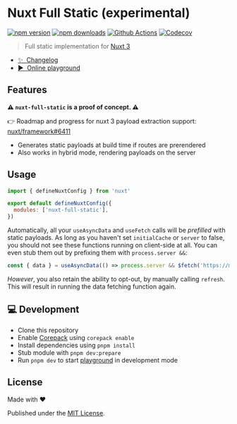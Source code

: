 # Nuxt Full Static (experimental)

[![npm version][npm-version-src]][npm-version-href]
[![npm downloads][npm-downloads-src]][npm-downloads-href]
[![Github Actions][github-actions-src]][github-actions-href]
[![Codecov][codecov-src]][codecov-href]

> Full static implementation for [Nuxt 3](https://v3.nuxtjs.org)

- [✨ &nbsp;Changelog](https://github.com/danielroe/nuxt-full-static/blob/main/CHANGELOG.md)
- [▶️ &nbsp;Online playground](https://stackblitz.com/github/danielroe/nuxt-full-static/tree/main/playground)

## Features

**⚠️ `nuxt-full-static` is a proof of concept. ⚠️**

👉 Roadmap and progress for nuxt 3 payload extraction support: [nuxt/framework#6411](https://github.com/nuxt/framework/issues/6411)

- Generates static payloads at build time if routes are prerendered
- Also works in hybrid mode, rendering payloads on the server

## Usage

```js
import { defineNuxtConfig } from 'nuxt'

export default defineNuxtConfig({
  modules: ['nuxt-full-static'],
})
```

Automatically, all your `useAsyncData` and `useFetch` calls will be _prefilled_ with static payloads. As long as you haven't set `initialCache` or `server` to false, you should not see these functions running on client-side at all. You can even stub them out by prefixing them with `process.server &&`:

```js
const { data } = useAsyncData(() => process.server && $fetch('https://my.api.com/data'))
```

_However_, you also retain the ability to opt-out, by manually calling `refresh`. This will result in running the data fetching function again.

## 💻 Development

- Clone this repository
- Enable [Corepack](https://github.com/nodejs/corepack) using `corepack enable`
- Install dependencies using `pnpm install`
- Stub module with `pnpm dev:prepare`
- Run `pnpm dev` to start [playground](./playground) in development mode

## License

Made with ❤️

Published under the [MIT License](./LICENCE).

<!-- Badges -->

[npm-version-src]: https://img.shields.io/npm/v/nuxt-full-static?style=flat-square
[npm-version-href]: https://npmjs.com/package/nuxt-full-static
[npm-downloads-src]: https://img.shields.io/npm/dm/nuxt-full-static?style=flat-square
[npm-downloads-href]: https://npmjs.com/package/nuxt-full-static
[github-actions-src]: https://img.shields.io/github/workflow/status/danielroe/nuxt-full-static/ci/main?style=flat-square
[github-actions-href]: https://github.com/danielroe/nuxt-full-static/actions?query=workflow%3Aci
[codecov-src]: https://img.shields.io/codecov/c/gh/danielroe/nuxt-full-static/main?style=flat-square
[codecov-href]: https://codecov.io/gh/danielroe/nuxt-full-static

